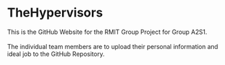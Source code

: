 <html>
<head>
<h1>TheHypervisors</h1>
</head>
<body>
This is the GitHub Website for the RMIT Group Project for Group A2S1.
<br>
<br>
The individual team members are to upload their personal information and <br>
ideal job to the GitHub Repository.
<br>
<br>

</body>
</html>
